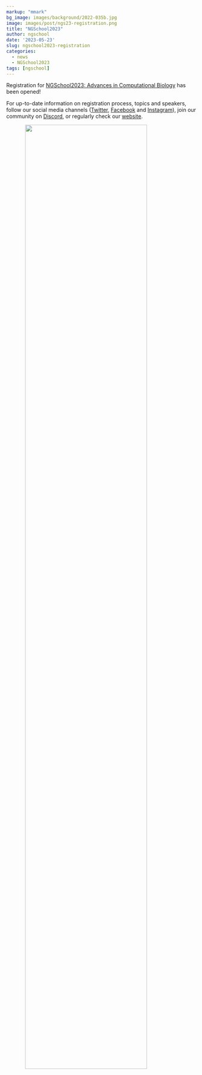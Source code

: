 ```yaml
---
markup: "mmark"
bg_image: images/background/2022-035b.jpg
image: images/post/ngs23-registration.png
title: "NGSchool2023"
author: ngschool
date: '2023-05-23'
slug: ngschool2023-registration
categories:
  - news
  - NGSchool2023
tags: [ngschool]
---
```


<div>
  Registration for <a href="/ngschool2023">NGSchool2023: Advances in Computational Biology</a> has been opened! 

  For up-to-date information on registration process, topics and speakers, follow our social media channels (<a href="https://twitter.com/NGSchoolEU" target="blank">Twitter</a>, <a href="https://www.facebook.com/NGSchool.eu/" target="blank">Facebook</a> and <a href="https://www.instagram.com/ngschooleu/" target="blank">Instagram</a>), join our community on <a href="https://discord.com/invite/MhNeqwR" target="blank">Discord</a>, or regularly check our <a href="/ngschool2023">website</a>.
</div>

<div>
  <img src="/images/post/ngs23-registration.png" style="width: 80%; display: block; margin-left: auto; margin-right: auto; ">
</div>


<div style="display: none;">
  <style>
    .img-responsive {
      display: none;
    }
  </style>
</div>

